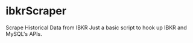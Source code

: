 # ibkrScraper
Scrape Historical Data from IBKR
Just a basic script to hook up IBKR and MySQL's APIs.
